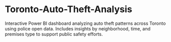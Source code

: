 # Toronto-Auto-Theft-Analysis
Interactive Power BI dashboard analyzing auto theft patterns across Toronto using police open data. Includes insights by neighborhood, time, and premises type to support public safety efforts.
